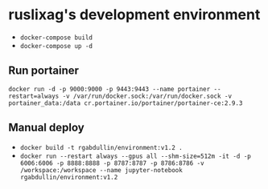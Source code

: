 # ruslixag's development environment
* `docker-compose build`
* `docker-compose up -d`

## Run portainer
`docker run -d -p 9000:9000 -p 9443:9443 --name portainer --restart=always -v /var/run/docker.sock:/var/run/docker.sock -v portainer_data:/data cr.portainer.io/portainer/portainer-ce:2.9.3`

## Manual deploy
* `docker build -t rgabdullin/environment:v1.2 .`
* `docker run --restart always --gpus all --shm-size=512m -it -d -p 6006:6006 -p 8888:8888 -p 8787:8787 -p 8786:8786 -v /workspace:/workspace --name jupyter-notebook rgabdullin/environment:v1.2`
